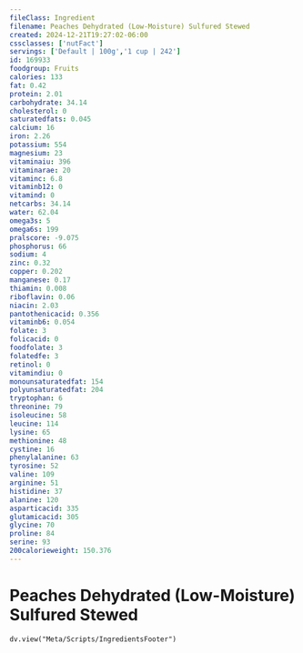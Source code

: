 ```yaml
---
fileClass: Ingredient
filename: Peaches Dehydrated (Low-Moisture) Sulfured Stewed
created: 2024-12-21T19:27:02-06:00
cssclasses: ['nutFact']
servings: ['Default | 100g','1 cup | 242']
id: 169933
foodgroup: Fruits
calories: 133
fat: 0.42
protein: 2.01
carbohydrate: 34.14
cholesterol: 0
saturatedfats: 0.045
calcium: 16
iron: 2.26
potassium: 554
magnesium: 23
vitaminaiu: 396
vitaminarae: 20
vitaminc: 6.8
vitaminb12: 0
vitamind: 0
netcarbs: 34.14
water: 62.04
omega3s: 5
omega6s: 199
pralscore: -9.075
phosphorus: 66
sodium: 4
zinc: 0.32
copper: 0.202
manganese: 0.17
thiamin: 0.008
riboflavin: 0.06
niacin: 2.03
pantothenicacid: 0.356
vitaminb6: 0.054
folate: 3
folicacid: 0
foodfolate: 3
folatedfe: 3
retinol: 0
vitamindiu: 0
monounsaturatedfat: 154
polyunsaturatedfat: 204
tryptophan: 6
threonine: 79
isoleucine: 58
leucine: 114
lysine: 65
methionine: 48
cystine: 16
phenylalanine: 63
tyrosine: 52
valine: 109
arginine: 51
histidine: 37
alanine: 120
asparticacid: 335
glutamicacid: 305
glycine: 70
proline: 84
serine: 93
200calorieweight: 150.376
---
```


# Peaches Dehydrated (Low-Moisture) Sulfured Stewed

```dataviewjs
dv.view("Meta/Scripts/IngredientsFooter")
```